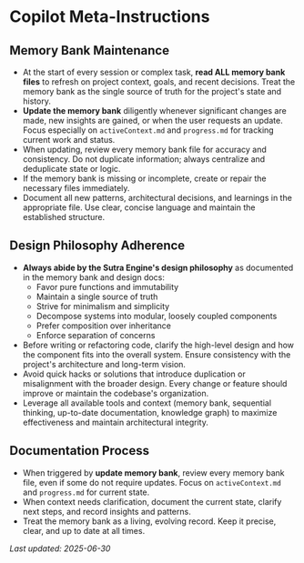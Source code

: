 # Copilot Meta-Instructions

## Memory Bank Maintenance

- At the start of every session or complex task, **read ALL memory bank files** to refresh on project context, goals, and recent decisions. Treat the memory bank as the single source of truth for the project's state and history.
- **Update the memory bank** diligently whenever significant changes are made, new insights are gained, or when the user requests an update. Focus especially on `activeContext.md` and `progress.md` for tracking current work and status.
- When updating, review every memory bank file for accuracy and consistency. Do not duplicate information; always centralize and deduplicate state or logic.
- If the memory bank is missing or incomplete, create or repair the necessary files immediately.
- Document all new patterns, architectural decisions, and learnings in the appropriate file. Use clear, concise language and maintain the established structure.

## Design Philosophy Adherence

- **Always abide by the Sutra Engine's design philosophy** as documented in the memory bank and design docs:
  - Favor pure functions and immutability
  - Maintain a single source of truth
  - Strive for minimalism and simplicity
  - Decompose systems into modular, loosely coupled components
  - Prefer composition over inheritance
  - Enforce separation of concerns
- Before writing or refactoring code, clarify the high-level design and how the component fits into the overall system. Ensure consistency with the project's architecture and long-term vision.
- Avoid quick hacks or solutions that introduce duplication or misalignment with the broader design. Every change or feature should improve or maintain the codebase's organization.
- Leverage all available tools and context (memory bank, sequential thinking, up-to-date documentation, knowledge graph) to maximize effectiveness and maintain architectural integrity.

## Documentation Process

- When triggered by **update memory bank**, review every memory bank file, even if some do not require updates. Focus on `activeContext.md` and `progress.md` for current state.
- When context needs clarification, document the current state, clarify next steps, and record insights and patterns.
- Treat the memory bank as a living, evolving record. Keep it precise, clear, and up to date at all times.

*Last updated: 2025-06-30*
